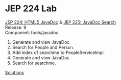 # JEP 224 Lab
[JEP 224: HTML5 JavaDoc](https://openjdk.java.net/jeps/224) & [JEP 225: JavaDoc Search](https://openjdk.java.net/jeps/225)<br>
Release: 9 <br>
Component: tools/javadoc

1. Generate and view JavaDoc.
1. Search for People and Person.
1. Add index of searchme to PeopleServiceImpl.
1. Generate and view JavaDoc.
1. Search for searchme.

[Solutions](SOLUTIONS.md)
